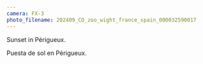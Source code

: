 ```yaml
---
camera: FX-3
photo_filename: 202409_CO_zoo_wight_france_spain_000032590017
---
```


Sunset in Périgueux.

Puesta de sol en Périgueux.

